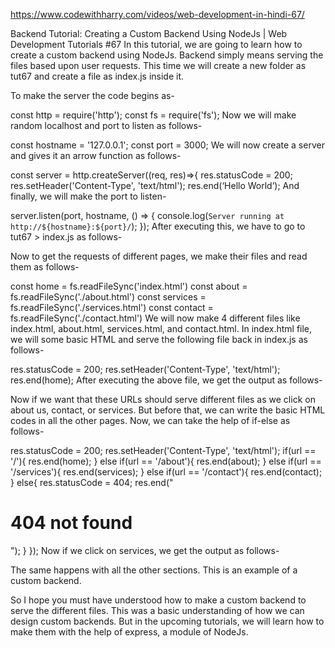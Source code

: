 https://www.codewithharry.com/videos/web-development-in-hindi-67/


Backend Tutorial: Creating a Custom Backend Using NodeJs | Web Development Tutorials #67
In this tutorial, we are going to learn how to create a custom backend using NodeJs. Backend simply means serving the files based upon user requests. This time we will create a new folder as tut67 and create a file as index.js inside it.

To make the server the code begins as-

const http = require('http');
const fs = require('fs');
Now we will make random localhost and port to listen as follows-

const hostname = '127.0.0.1';
const port = 3000;
We will now create a server and gives it an arrow function as follows-

const server = http.createServer((req, res)=>{
res.statusCode = 200;
res.setHeader('Content-Type', 'text/html');
res.end(‘Hello World’);
And finally, we will make the port to listen-

server.listen(port, hostname, () => {
    console.log(`Server running at http://${hostname}:${port}/`);
  });
After executing this, we have to go to tut67 > index.js as follows-




Now to get the requests of different pages, we make their files and read them as follows-

const home = fs.readFileSync('index.html')
const about = fs.readFileSync('./about.html')
const services = fs.readFileSync('./services.html')
const contact = fs.readFileSync('./contact.html')
We will now make 4 different files like index.html, about.html, services.html, and contact.html. In index.html file, we will some basic HTML and serve the following file back in index.js as follows-

res.statusCode = 200;
    res.setHeader('Content-Type', 'text/html');
res.end(home);
After executing the above file, we get the output as follows-




Now if we want that these URLs should serve different files as we click on about us, contact, or services. But before that, we can write the basic HTML codes in all the other pages. Now, we can take the help of if-else as follows-

 res.statusCode = 200;
    res.setHeader('Content-Type', 'text/html');
    if(url == '/'){
        res.end(home);
    }
    else if(url == '/about'){
        res.end(about);
    }
    else if(url == '/services'){
        res.end(services);
    }
    else if(url == '/contact'){
        res.end(contact);
    }
    else{
        res.statusCode = 404;
        res.end("<h1>404 not found</h1>");
    }
});
Now if we click on services, we get the output as follows-



The same happens with all the other sections. This is an example of a custom backend.

So I hope you must have understood how to make a custom backend to serve the different files. This was a basic understanding of how we can design custom backends. But in the upcoming tutorials, we will learn how to make them with the help of express, a module of NodeJs.